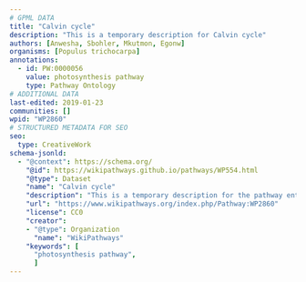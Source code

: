 ```yaml
---
# GPML DATA
title: "Calvin cycle"
description: "This is a temporary description for Calvin cycle"
authors: [Anwesha, Sbohler, Mkutmon, Egonw]
organisms: [Populus trichocarpa]
annotations:
  - id: PW:0000056
    value: photosynthesis pathway
    type: Pathway Ontology
# ADDITIONAL DATA
last-edited: 2019-01-23
communities: []
wpid: "WP2860"
# STRUCTURED METADATA FOR SEO
seo:
  type: CreativeWork
schema-jsonld:
  - "@context": https://schema.org/
    "@id": https://wikipathways.github.io/pathways/WP554.html
    "@type": Dataset
    "name": "Calvin cycle"
    "description": "This is a temporary description for the pathway entitled: Calvin cycle"
    "url": "https://www.wikipathways.org/index.php/Pathway:WP2860"
    "license": CC0
    "creator":
    - "@type": Organization
      "name": "WikiPathways"
    "keywords": [
      "photosynthesis pathway",
      ]
---
```

